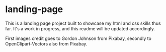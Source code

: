 # landing-page
This is a landing page project built to showcase my html and css skills thus far. It's a work in progress, and this readme will be updated accordingly.

First images credit goes to Gordon Johnson from Pixabay, secondly to OpenClipart-Vectors also from Pixabay.

